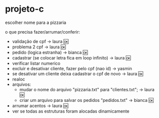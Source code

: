 # projeto-c

escolher nome para a pizzaria

o que precisa fazer/arrumar/conferir:
- validação de cpf -> laura 🆗
- problema 2 cpf -> laura 🆗
- pedido (logica estranha) -> bianca 🆗
- cadastrar (se colocar letra fica em loop infinito) -> laura 🆗
- verificar listar numerico
- excluir e desativar cliente, fazer pelo cpf (nao id) -> yasmin
- se desativar um cliente deixa cadastrar o cpf de novo -> laura 🆗
- realoc
- arquivos:
   - mudar o nome do arquivo "pizzaria.txt" para "clientes.txt"; -> laura 🆗
   - criar um arquivo para salvar os pedidos "pedidos.txt" -> bianca 🆗
- arrumar acentos -> laura 🆗
- ver se todas as estruturas foram alocadas dinamicamente
